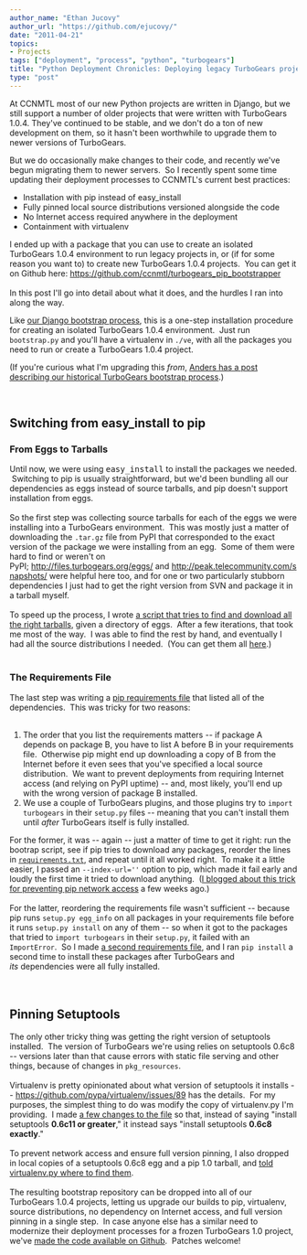 ```yaml
---
author_name: "Ethan Jucovy"
author_url: "https://github.com/ejucovy/"
date: "2011-04-21"
topics: 
- Projects
tags: ["deployment", "process", "python", "turbogears"]
title: "Python Deployment Chronicles: Deploying legacy TurboGears projects with modern tools"
type: "post"
---
```


<p>At <span class="caps">CCNMTL </span>most of our new Python projects are written in Django, but we still support a number of older projects that were written with TurboGears 1.0.4.  They've continued to be stable, and we don't do a ton of new development on them, so it hasn't been worthwhile to upgrade them to newer versions of TurboGears.</p><p>But we do occasionally make changes to their code, and recently we've begun migrating them to newer servers. &nbsp;So I recently spent some time updating their deployment processes to <span class="caps">CCNMTL'</span>s current best practices:</p>

<!--more-->

<p></p><ul><li><meta http-equiv="content-type" content="text/html; charset=utf-8">Installation with pip instead of easy_install</li><li><meta http-equiv="content-type" content="text/html; charset=utf-8"><meta http-equiv="content-type" content="text/html; charset=utf-8">Fully pinned local source distributions versioned alongside the code</li><li><meta http-equiv="content-type" content="text/html; charset=utf-8">No Internet access required anywhere in the deployment</li><li>Containment with virtualenv</li></ul><div>I ended up with a package that you can use to create an isolated TurboGears 1.0.4 environment to run legacy projects in, or (if for some reason you want to) to create new TurboGears 1.0.4 projects. &nbsp;You can get it on Github here:&nbsp;<a href="https://github.com/ccnmtl/turbogears_pip_bootstrapper">https://github.com/ccnmtl/turbogears_pip_bootstrapper</a></div><div><br /></div><div>In this post I'll go into detail about what it does, and the hurdles I ran into along the way.</div><meta http-equiv="content-type" content="text/html; charset=utf-8"><p></p>

<p>Like <a href="https://github.com/ccnmtl/ccnmtldjango/">our Django bootstrap process</a>, this is a one-step installation procedure for creating an isolated TurboGears 1.0.4 environment. &nbsp;Just run <code>bootstrap.py</code> and you'll have a virtualenv in <code>./ve</code>, with all the packages you need to run or create a TurboGears 1.0.4 project.</p><p>(If you're curious what I'm upgrading this <i>from</i>,&nbsp;<a href="http://thraxil.org/users/anders/posts/2006/09/13/TurboGears-Deployment-with-supervisord-and-workingenv-py/">Anders has a post describing our historical TurboGears bootstrap process</a>.)</p><p><br /></p><h2>Switching from easy_install to pip</h2>

<h3>From Eggs to Tarballs</h3>

<meta http-equiv="content-type" content="text/html; charset=utf-8"><div>Until now, we were using&nbsp;<code style="margin-top: 0px; margin-right: 0px; margin-bottom: 0px; margin-left: 0px; border-top-width: 0px; border-right-width: 0px; border-bottom-width: 0px; border-left-width: 0px; border-style: initial; border-color: initial; padding-top: 0px; padding-right: 0px; padding-bottom: 0px; padding-left: 0px; font-size: 1em; font-weight: normal; ">easy_install</code>&nbsp;to install the packages we needed. &nbsp;Switching to pip is usually straightforward, but we'd been bundling all our dependencies as eggs instead of source tarballs, and pip doesn't support installation from eggs.</div><div><br /></div><div>So the first step was collecting source tarballs for each of the eggs we were installing into a TurboGears environment. &nbsp;This was mostly just a matter of downloading the <code>.tar.gz</code> file from PyPI that corresponded to the exact version of the package we were installing from an egg. &nbsp;Some of them were hard to find or weren't on PyPI;&nbsp;<a href="http://files.turbogears.org/eggs/">http://files.turbogears.org/eggs/</a>&nbsp;and&nbsp;<a href="http://peak.telecommunity.com/snapshots/">http://peak.telecommunity.com/snapshots/</a>&nbsp;were&nbsp;helpful here too, and for one or two particularly stubborn dependencies I just had to get the right version from SVN and package it in a tarball myself.</div><div><br /></div><div>To speed up the process, I wrote <a href="https://gist.github.com/935032">a script that tries to find and download all the right tarballs</a>, given a directory of eggs. &nbsp;After a few iterations, that took me most of the way. &nbsp;I was able to find the rest by hand, and eventually I had all the source distributions I needed. &nbsp;(You can get them all <a href="https://github.com/ccnmtl/turbogears_pip_bootstrapper/tree/master/requirements/src">here</a>.)</div><div><br /></div><h3>The Requirements File</h3><div>The last step was writing a <a href="http://www.pip-installer.org/en/latest/requirement-format.html">pip requirements file</a> that listed all of the dependencies. &nbsp;This was tricky for two reasons:</div><div><br /></div><div><ol><li>The order that you list the requirements matters -- if package A depends on package B, you have to list A before B in your requirements file. &nbsp;Otherwise pip might end up downloading a copy of B from the Internet before it even sees that you've specified a local source distribution. &nbsp;We want to prevent deployments from requiring Internet access (and relying on PyPI uptime) -- and, most likely, you'll end up with the wrong version of package B installed.</li><li>We use a couple of TurboGears plugins, and those plugins try to <code>import turbogears</code> in their <code>setup.py</code> files -- meaning that you can't install them until <i>after</i>&nbsp;TurboGears itself is fully installed.</li></ol><div>For the former, it was -- again -- just a matter of time to get it right: run the bootrap script, see if pip tries to download any packages, reorder the lines in <code><a href="https://github.com/ccnmtl/turbogears_pip_bootstrapper/blob/master/requirements/libs.txt">requirements.txt</a></code>, and repeat until it all worked right. &nbsp;To make it a little easier, I passed an <code>--index-url=''</code>&nbsp;option to pip, which made it fail early and loudly the first time it tried to download anything. &nbsp;(<a href="http://ccnmtl.columbia.edu/compiled/process/preventing_network_access_with.html">I blogged about this trick for preventing pip network access</a> a few weeks ago.)</div></div><div><br /></div><div>For the latter, reordering the requirements file wasn't sufficient -- because pip runs <code>setup.py egg_info</code> on all packages in your requirements file before it runs <code>setup.py install</code> on any of them -- so when it got to the packages that tried to <code>import turbogears</code> in their <code>setup.py</code>, it failed with an <code>ImportError</code>. &nbsp;So I made <a href="https://github.com/ccnmtl/turbogears_pip_bootstrapper/blob/master/requirements/phasetwo.txt">a second requirements file</a>, and I ran <code>pip install</code> a second time to install these packages after TurboGears and <i>its</i>&nbsp;dependencies were all fully installed.</div><div><br /></div><div><br /></div><h2>Pinning Setuptools</h2><div>The only other tricky thing was getting the right version of setuptools installed. &nbsp;The version of TurboGears we're using relies on setuptools 0.6c8 -- versions later than that cause errors with static file serving and other things, because of changes in <code>pkg_resources</code>.</div><div><br /></div><div>Virtualenv is pretty opinionated about what version of setuptools it installs --&nbsp;<a href="https://github.com/pypa/virtualenv/issues/89">https://github.com/pypa/virtualenv/issues/89</a>&nbsp;has the details. &nbsp;For my purposes, the simplest thing to do was modify the copy of virtualenv.py I'm providing. &nbsp;I made <a href="https://github.com/ccnmtl/turbogears_pip_bootstrapper/compare/1d32c7...2d9ca7">a few changes to the file</a> so that, instead of saying "install setuptools <b>0.6c11 or greater</b>," it instead says "install setuptools <b>0.6c8</b> <b>exactly</b>." &nbsp;</div><div><br /></div><div>To prevent network access and ensure full version pinning, I also dropped in local copies of a setuptools 0.6c8 egg and a pip 1.0 tarball, and <a href="https://github.com/ccnmtl/turbogears_pip_bootstrapper/blob/master/bootstrap.py#L16">told virtualenv.py where to find them</a>.</div><div><br /></div><div>The resulting bootstrap repository can be dropped into all of our TurboGears 1.0.4 projects, letting us upgrade our builds to pip, virtualenv, source distributions, no dependency on Internet access, and full version pinning in a single step. &nbsp;In case anyone else has a similar need to modernize their deployment processes for a frozen TurboGears 1.0 project, we've <a href="https://github.com/ccnmtl/turbogears_pip_bootstrapper/">made the code available on Github</a>. &nbsp;Patches welcome!</div><meta http-equiv="content-type" content="text/html; charset=utf-8">
